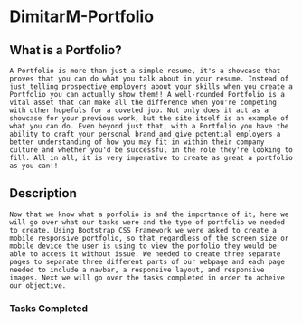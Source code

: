 # DimitarM-Portfolio

## What is a Portfolio?

    A Portfolio is more than just a simple resume, it's a showcase that proves that you can do what you talk about in your resume. Instead of just telling prospective employers about your skills when you create a Portfolio you can actually show them!! A well-rounded Portfolio is a vital asset that can make all the difference when you're competing with other hopefuls for a coveted job. Not only does it act as a showcase for your previous work, but the site itself is an example of what you can do. Even beyond just that, with a Portfolio you have the ability to craft your personal brand and give potential employers a better understanding of how you may fit in within their company culture and whether you'd be successful in the role they're looking to fill. All in all, it is very imperative to create as great a portfolio as you can!!

## Description

    Now that we know what a porfolio is and the importance of it, here we will go over what our tasks were and the type of portfolio we needed to create. Using Bootstrap CSS Framework we were asked to create a mobile responsive portfolio, so that regardless of the screen size or mobile device the user is using to view the porfolio they would be able to access it without issue. We needed to create three separate pages to separate three different parts of our webpage and each page needed to include a navbar, a responsive layout, and responsive images. Next we will go over the tasks completed in order to acheive our objective. 

### Tasks Completed

